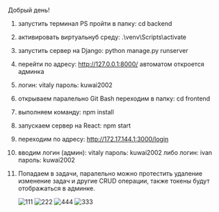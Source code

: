Добрый день! 

1. запустить терминал PS пройти в папку: cd backend



2. активировать виртуальнуб среду: .\venv\Scripts\activate

3. запустить сервер на Django: python manage.py runserver

4. перейти по адресу: http://127.0.0.1:8000/ автоматом откроется админка

5. логин: vitaly пароль: kuwai2002

6. открываем паралельно Git Bash переходим в папку: cd frontend

7. выполняем команду: npm install
   
8. запускаем сервер на React: npm start

10. переходим по адресу: http://172.17.144.1:3000/login

11. вводим логин (админ): vitaly пароль: kuwai2002
    либо логин: ivan пароль: kuwai2002

12. Попадаем в задачи, паралельно можно протестить удаление изменение задач и другие CRUD операции, также токены будут отображаться в админке.

    ![111](https://github.com/user-attachments/assets/ed584474-07ee-4ca0-8ef3-424267fb72cd)
    ![222](https://github.com/user-attachments/assets/4a6e7f8b-27f6-4738-8794-2ab003686a5c)
    ![444](https://github.com/user-attachments/assets/1d7a5654-cb18-4b80-946a-6ca639f60dfd)
    ![333](https://github.com/user-attachments/assets/8936d04c-f172-464f-b49c-43588e2f2888)

    
